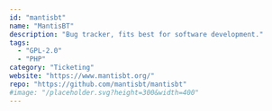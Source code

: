 ```yaml
---
id: "mantisbt"
name: "MantisBT"
description: "Bug tracker, fits best for software development."
tags:
  - "GPL-2.0"
  - "PHP"
category: "Ticketing"
website: "https://www.mantisbt.org/"
repo: "https://github.com/mantisbt/mantisbt"
#image: "/placeholder.svg?height=300&width=400"
---
```


